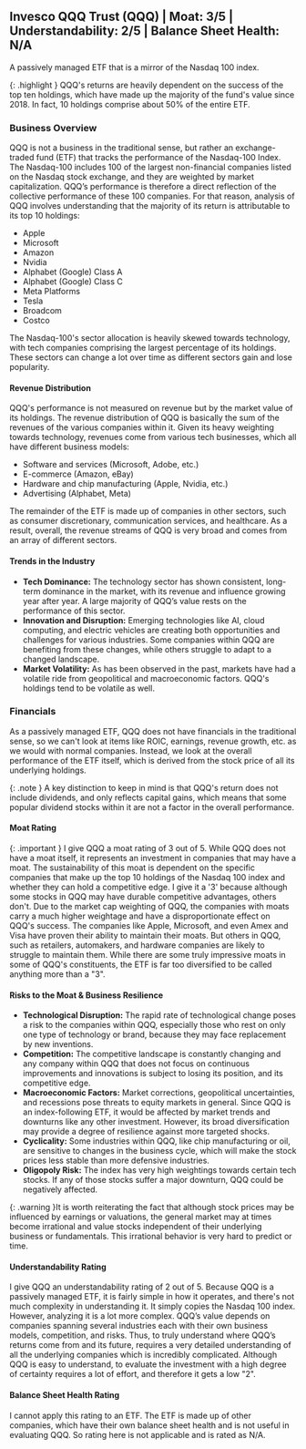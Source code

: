 ## Invesco QQQ Trust (QQQ) | Moat: 3/5 | Understandability: 2/5 | Balance Sheet Health: N/A
A passively managed ETF that is a mirror of the Nasdaq 100 index.

{: .highlight } QQQ's returns are heavily dependent on the success of the top ten holdings, which have made up the majority of the fund's value since 2018. In fact, 10 holdings comprise about 50% of the entire ETF.

### Business Overview

QQQ is not a business in the traditional sense, but rather an exchange-traded fund (ETF) that tracks the performance of the Nasdaq-100 Index. The Nasdaq-100 includes 100 of the largest non-financial companies listed on the Nasdaq stock exchange, and they are weighted by market capitalization. QQQ’s performance is therefore a direct reflection of the collective performance of these 100 companies. For that reason, analysis of QQQ involves understanding that the majority of its return is attributable to its top 10 holdings:
*   Apple
*   Microsoft
*   Amazon
*   Nvidia
*   Alphabet (Google) Class A
*   Alphabet (Google) Class C
*   Meta Platforms
*   Tesla
*   Broadcom
*   Costco

The Nasdaq-100's sector allocation is heavily skewed towards technology, with tech companies comprising the largest percentage of its holdings. These sectors can change a lot over time as different sectors gain and lose popularity.

#### Revenue Distribution

QQQ's performance is not measured on revenue but by the market value of its holdings. The revenue distribution of QQQ is basically the sum of the revenues of the various companies within it. Given its heavy weighting towards technology, revenues come from various tech businesses, which all have different business models:
-   Software and services (Microsoft, Adobe, etc.) 
-   E-commerce (Amazon, eBay)
-   Hardware and chip manufacturing (Apple, Nvidia, etc.) 
-   Advertising (Alphabet, Meta) 

The remainder of the ETF is made up of companies in other sectors, such as consumer discretionary, communication services, and healthcare. As a result, overall, the revenue streams of QQQ is very broad and comes from an array of different sectors.

#### Trends in the Industry

*   **Tech Dominance:**  The technology sector has shown consistent, long-term dominance in the market, with its revenue and influence growing year after year. A large majority of QQQ’s value rests on the performance of this sector.
*   **Innovation and Disruption:** Emerging technologies like AI, cloud computing, and electric vehicles are creating both opportunities and challenges for various industries. Some companies within QQQ are benefiting from these changes, while others struggle to adapt to a changed landscape.
*  **Market Volatility:** As has been observed in the past, markets have had a volatile ride from geopolitical and macroeconomic factors. QQQ's holdings tend to be volatile as well.

### Financials

As a passively managed ETF, QQQ does not have financials in the traditional sense, so we can't look at items like ROIC, earnings, revenue growth, etc. as we would with normal companies. Instead, we look at the overall performance of the ETF itself, which is derived from the stock price of all its underlying holdings. 

{: .note } A key distinction to keep in mind is that QQQ's return does not include dividends, and only reflects capital gains, which means that some popular dividend stocks within it are not a factor in the overall performance.

#### Moat Rating
{: .important } I give QQQ a moat rating of 3 out of 5.
While QQQ does not have a moat itself, it represents an investment in companies that may have a moat. The sustainability of this moat is dependent on the specific companies that make up the top 10 holdings of the Nasdaq 100 index and whether they can hold a competitive edge. I give it a '3' because although some stocks in QQQ may have durable competitive advantages, others don't. Due to the market cap weighting of QQQ, the companies with moats carry a much higher weightage and have a disproportionate effect on QQQ's success. The companies like Apple, Microsoft, and even Amex and Visa have proven their ability to maintain their moats. But others in QQQ, such as retailers, automakers, and hardware companies are likely to struggle to maintain them. While there are some truly impressive moats in some of QQQ's constituents, the ETF is far too diversified to be called anything more than a "3".

#### Risks to the Moat & Business Resilience

*   **Technological Disruption:** The rapid rate of technological change poses a risk to the companies within QQQ, especially those who rest on only one type of technology or brand, because they may face replacement by new inventions.
*   **Competition:** The competitive landscape is constantly changing and any company within QQQ that does not focus on continuous improvements and innovations is subject to losing its position, and its competitive edge.
*   **Macroeconomic Factors:** Market corrections, geopolitical uncertainties, and recessions pose threats to equity markets in general. Since QQQ is an index-following ETF, it would be affected by market trends and downturns like any other investment. However, its broad diversification may provide a degree of resilience against more targeted shocks.
*   **Cyclicality:** Some industries within QQQ, like chip manufacturing or oil, are sensitive to changes in the business cycle, which will make the stock prices less stable than more defensive industries.
*   **Oligopoly Risk:** The index has very high weightings towards certain tech stocks. If any of those stocks suffer a major downturn, QQQ could be negatively affected.

{: .warning }It is worth reiterating the fact that although stock prices may be influenced by earnings or valuations, the general market may at times become irrational and value stocks independent of their underlying business or fundamentals. This irrational behavior is very hard to predict or time.

#### Understandability Rating
 I give QQQ an understandability rating of 2 out of 5.
Because QQQ is a passively managed ETF, it is fairly simple in how it operates, and there's not much complexity in understanding it. It simply copies the Nasdaq 100 index. However, analyzing it is a lot more complex. QQQ’s value depends on companies spanning several industries each with their own business models, competition, and risks. Thus, to truly understand where QQQ’s returns come from and its future, requires a very detailed understanding of all the underlying companies which is incredibly complicated. Although QQQ is easy to understand, to evaluate the investment with a high degree of certainty requires a lot of effort, and therefore it gets a low "2".

#### Balance Sheet Health Rating

I cannot apply this rating to an ETF. The ETF is made up of other companies, which have their own balance sheet health and is not useful in evaluating QQQ. So rating here is not applicable and is rated as N/A.